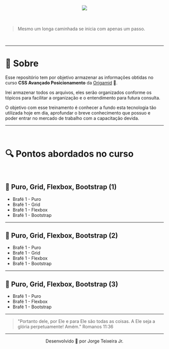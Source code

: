 <h1 align="center">

<img src="https://user-images.githubusercontent.com/53981704/87864529-bbda7400-c93f-11ea-925e-5686444a4a6c.png">

</h1>
<br>

> Mesmo um longa caminhada se inicia com apenas um passo.

<br>

---

# 🧾 Sobre

Esse repositório tem por objetivo armazenar as informações obtidas no curso **CSS Avançado Posicionamento** da [Origamid](https://www.origamid.com/curso/css-avancado-posicionamento) 🐺.

Irei armazenar todos os arquivos, eles serão organizados conforme os tópicos para facilitar a organização e o entendimento para futura consulta.

O objetivo com esse treinamento é conhecer a fundo esta tecnologia tão utilizada hoje em dia, aprofundar o breve conhecimento que possuo e poder entrar no mercado de trabalho com a capacitação devida.

---

<br>

# 🔍 Pontos abordados no curso

<br>

## 🍼 Puro, Grid, Flexbox, Bootstrap (1)

- Brafé 1 - Puro
- Brafé 1 - Grid
- Brafé 1 - Flexbox
- Brafé 1 - Bootstrap

---

## 🥫 Puro, Grid, Flexbox, Bootstrap (2)

- Brafé 1 - Puro
- Brafé 1 - Grid
- Brafé 1 - Flexbox
- Brafé 1 - Bootstrap

---

## 🥗 Puro, Grid, Flexbox, Bootstrap (3)

- Brafé 1 - Puro
- Brafé 1 - Flexbox
- Brafé 1 - Bootstrap

---

> "Portanto dele, por Ele e para Ele são todas as coisas. A Ele seja a glória perpetuamente! Amém."
> Romanos 11:36

---

<p align="center">Desenvolvido 🚀 por Jorge Teixeira Jr.</p>
